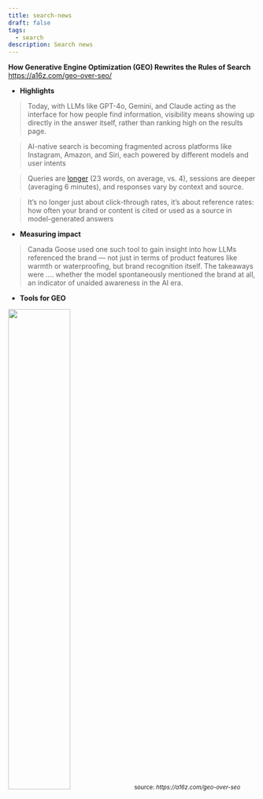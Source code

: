 ```yaml
---
title: search-news
draft: false
tags:
  - search
description: Search news
---
```

**How Generative Engine Optimization (GEO) Rewrites the Rules of Search**
https://a16z.com/geo-over-seo/

- **Highlights**
> Today, with LLMs like GPT-4o, Gemini, and Claude acting as the interface for how people find information, visibility means showing up directly in the answer itself, rather than ranking high on the results page.

> AI-native search is becoming fragmented across platforms like Instagram, Amazon, and Siri, each powered by different models and user intents

> Queries are [longer](https://www.semrush.com/blog/chatgpt-search-insights/) (23 words, on average, vs. 4), sessions are deeper (averaging 6 minutes), and responses vary by context and source.

> It’s no longer just about click-through rates, it’s about reference rates: how often your brand or content is cited or used as a source in model-generated answers

- **Measuring impact**
> 	Canada Goose used one such tool to gain insight into how LLMs referenced the brand — not just in terms of product features like warmth or waterproofing, but brand recognition itself. The takeaways were .... whether the model spontaneously mentioned the brand at all, an indicator of unaided awareness in the AI era.

- **Tools for GEO**

<img src="https://d1lamhf6l6yk6d.cloudfront.net/uploads/2025/05/250520-RIP-to-SEO-Market-Map-r14.png" style="width:50%; height:auto;">
<small>source: <i>https://a16z.com/geo-over-seo</i></small>

